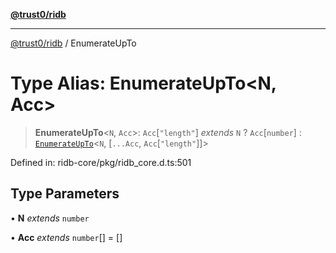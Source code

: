 [**@trust0/ridb**](../README.md)

***

[@trust0/ridb](../README.md) / EnumerateUpTo

# Type Alias: EnumerateUpTo\<N, Acc\>

> **EnumerateUpTo**\<`N`, `Acc`\>: `Acc`\[`"length"`\] *extends* `N` ? `Acc`\[`number`\] : [`EnumerateUpTo`](EnumerateUpTo.md)\<`N`, \[`...Acc`, `Acc`\[`"length"`\]\]\>

Defined in: ridb-core/pkg/ridb\_core.d.ts:501

## Type Parameters

• **N** *extends* `number`

• **Acc** *extends* `number`[] = \[\]
